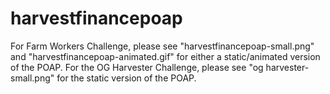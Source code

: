 # harvestfinancepoap
For Farm Workers Challenge, please see "harvestfinancepoap-small.png" and "harvestfinancepoap-animated.gif" for either a static/animated version of the POAP.
For the OG Harvester Challenge, please see "og harvester-small.png" for the static version of the POAP.
